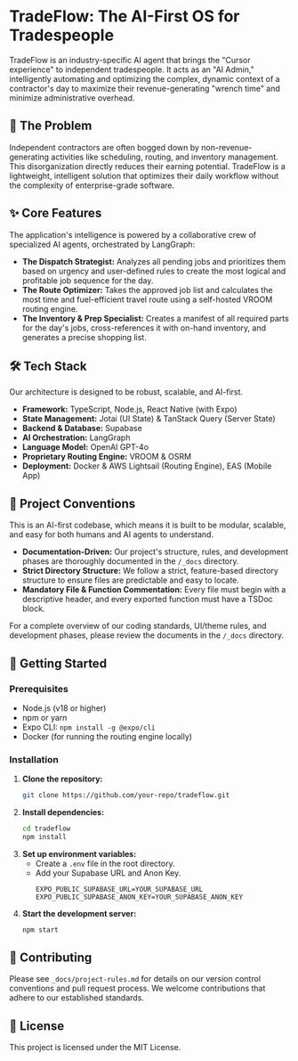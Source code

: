 
# TradeFlow: The AI-First OS for Tradespeople

TradeFlow is an industry-specific AI agent that brings the "Cursor experience" to independent tradespeople. It acts as an "AI Admin," intelligently automating and optimizing the complex, dynamic context of a contractor's day to maximize their revenue-generating "wrench time" and minimize administrative overhead.

## 🎯 The Problem
Independent contractors are often bogged down by non-revenue-generating activities like scheduling, routing, and inventory management. This disorganization directly reduces their earning potential. TradeFlow is a lightweight, intelligent solution that optimizes their daily workflow without the complexity of enterprise-grade software.

## ✨ Core Features
The application's intelligence is powered by a collaborative crew of specialized AI agents, orchestrated by LangGraph:

-   **The Dispatch Strategist:** Analyzes all pending jobs and prioritizes them based on urgency and user-defined rules to create the most logical and profitable job sequence for the day.
-   **The Route Optimizer:** Takes the approved job list and calculates the most time and fuel-efficient travel route using a self-hosted VROOM routing engine.
-   **The Inventory & Prep Specialist:** Creates a manifest of all required parts for the day's jobs, cross-references it with on-hand inventory, and generates a precise shopping list.

## 🛠️ Tech Stack
Our architecture is designed to be robust, scalable, and AI-first.

- **Framework:** TypeScript, Node.js, React Native (with Expo)
- **State Management:** Jotai (UI State) & TanStack Query (Server State)
- **Backend & Database:** Supabase
- **AI Orchestration:** LangGraph
- **Language Model:** OpenAI GPT-4o
- **Proprietary Routing Engine:** VROOM & OSRM
- **Deployment:** Docker & AWS Lightsail (Routing Engine), EAS (Mobile App)

## 📜 Project Conventions
This is an AI-first codebase, which means it is built to be modular, scalable, and easy for both humans and AI agents to understand.

- **Documentation-Driven:** Our project's structure, rules, and development phases are thoroughly documented in the `/_docs` directory.
- **Strict Directory Structure:** We follow a strict, feature-based directory structure to ensure files are predictable and easy to locate.
- **Mandatory File & Function Commentation:** Every file must begin with a descriptive header, and every exported function must have a TSDoc block.

For a complete overview of our coding standards, UI/theme rules, and development phases, please review the documents in the `/_docs` directory.

## 🚀 Getting Started

### Prerequisites
- Node.js (v18 or higher)
- npm or yarn
- Expo CLI: `npm install -g @expo/cli`
- Docker (for running the routing engine locally)

### Installation

1.  **Clone the repository:**
    ```bash
    git clone https://github.com/your-repo/tradeflow.git
    ```
2.  **Install dependencies:**
    ```bash
    cd tradeflow
    npm install
    ```
3.  **Set up environment variables:**
    -   Create a `.env` file in the root directory.
    -   Add your Supabase URL and Anon Key.
        ```
        EXPO_PUBLIC_SUPABASE_URL=YOUR_SUPABASE_URL
        EXPO_PUBLIC_SUPABASE_ANON_KEY=YOUR_SUPABASE_ANON_KEY
        ```
4.  **Start the development server:**
    ```bash
    npm start
    ```

## 🤝 Contributing
Please see `_docs/project-rules.md` for details on our version control conventions and pull request process. We welcome contributions that adhere to our established standards.

## 📄 License
This project is licensed under the MIT License. 